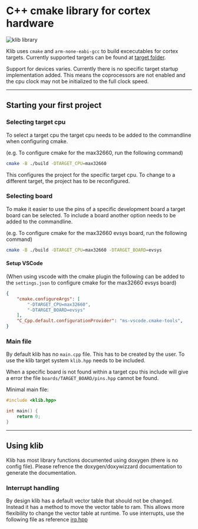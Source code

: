 # C++ cmake library for cortex hardware

![klib library](https://github.com/itzandroidtab/klib/actions/workflows/cmake.yml/badge.svg)

Klib uses `cmake` and `arm-none-eabi-gcc` to build excecutables for cortex targets. Currently supported targets can be found at [target folder](./targets/).

Support for devices varies. Currently there is no specific target startup implementation added. This means the coprocessors are not enabled and the cpu clock may not be initialized to the full clock speed.

---

## Starting your first project

### Selecting target cpu
To select a target cpu the target cpu needs to be added to the commandline when configuring cmake. 

(e.g. To configure cmake for the max32660, run the following command)
```sh
cmake -B ./build -DTARGET_CPU=max32660
```
This configures the project for the specific target cpu. To change to a different target, the project has to be reconfigured.

### Selecting board 
To make it easier to use the pins of a specific development board a target board can be selected. To include a board another option needs to be added to the commandline. 

(e.g. To configure cmake for the max32660 evsys board, run the following command)
```sh
cmake -B ./build -DTARGET_CPU=max32660 -DTARGET_BOARD=evsys
```

#### Setup VSCode
(When using vscode with the cmake plugin the following can be added to the `settings.json` to configure cmake for the max32660 evsys board)
```json
{
    "cmake.configureArgs": [
        "-DTARGET_CPU=max32660",
        "-DTARGET_BOARD=evsys"
    ],
    "C_Cpp.default.configurationProvider": "ms-vscode.cmake-tools",
}
```

### Main file
By default klib has no `main.cpp` file. This has to be created by the user. To use the klib target system `klib.hpp` needs to be included. 

When a specific board is not found within a target cpu this include will give a error the file `boards/TARGET_BOARD/pins.hpp` cannot be found.

Minimal main file:
```cpp
#include <klib.hpp>

int main() {
    return 0;
}
```

---

## Using klib
Klib has most library functions documented using doxygen (there is no config file). Please refrence the doxygen/doxywizzard documentation to generate the documentation. 

### Interrupt handling
By design klib has a default vector table that should not be changed. Instead it has a method to move the vector table to ram. This allows more flexibility to change the vector table at runtime. To use interrupts, use the following file as reference [irq.hpp](./klib/irq.hpp)

